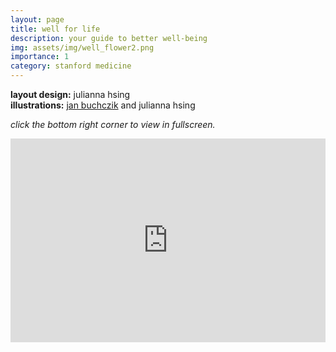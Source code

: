 ```yaml
---
layout: page
title: well for life
description: your guide to better well-being
img: assets/img/well_flower2.png
importance: 1
category: stanford medicine
---
```

**layout design:** julianna hsing<br>
**illustrations:** [jan buchczik](https://www.buchczik.com/) and julianna hsing

_click the bottom right corner to view in fullscreen._

<!-- Embed Issuu Flipbook -->
<div style="position:relative;padding-top:max(60%,326px);height:0;width:100%">
<iframe allow="clipboard-write" sandbox="allow-top-navigation allow-top-navigation-by-user-activation allow-downloads allow-scripts allow-same-origin allow-popups allow-modals allow-popups-to-escape-sandbox allow-forms" allowfullscreen="true" style="position:absolute;border:none;width:100%;height:100%;left:0;right:0;top:0;bottom:0;" src="https://e.issuu.com/embed.html?d=well_curation_project_pdf_to_flip&u=stanfordwellforlife"></iframe>
</div>

